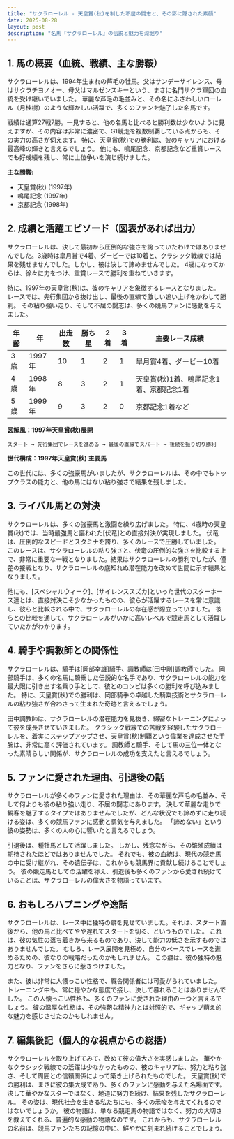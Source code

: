 ```yaml
---
title: "サクラローレル - 天皇賞(秋)を制した不屈の闘志と、その影に隠された素顔"
date: 2025-08-28
layout: post
description: "名馬『サクラローレル』の伝説と魅力を深堀り"
---
```


## 1. 馬の概要（血統、戦績、主な勝鞍）

サクラローレルは、1994年生まれの芦毛の牡馬。父はサンデーサイレンス、母はサクラチヨノオー、母父はマルゼンスキーという、まさに名門サクラ軍団の血統を受け継いでいました。  華麗な芦毛の毛並みと、その名にふさわしいローレル（月桂樹）のような輝かしい活躍で、多くのファンを魅了した名馬です。

戦績は通算27戦7勝。一見すると、他の名馬と比べると勝利数は少ないように見えますが、その内容は非常に濃密で、G1競走を複数制覇している点からも、その実力の高さが伺えます。  特に、天皇賞(秋)での勝利は、彼のキャリアにおける最高峰の輝きと言えるでしょう。  他にも、鳴尾記念、京都記念など重賞レースでも好成績を残し、常に上位争いを演じ続けました。

**主な勝鞍:**

* 天皇賞(秋) (1997年)
* 鳴尾記念 (1997年)
* 京都記念 (1998年)


## 2. 成績と活躍エピソード（図表があれば出力）

サクラローレルは、決して最初から圧倒的な強さを誇っていたわけではありませんでした。3歳時は皐月賞で4着、ダービーでは10着と、クラシック戦線では結果を残せませんでした。しかし、彼は決して諦めませんでした。  4歳になってからは、徐々に力をつけ、重賞レースで勝利を重ねていきます。

特に、1997年の天皇賞(秋)は、彼のキャリアを象徴するレースとなりました。  レースでは、先行集団から抜け出し、最後の直線で激しい追い上げをかわして勝利。  その粘り強い走り、そして不屈の闘志は、多くの競馬ファンに感動を与えました。

| 年齢 | 年 | 出走数 | 勝ち星 | 2着 | 3着 | 主要レース成績 |
|---|---|---|---|---|---|---|
| 3歳 | 1997年 | 10 | 1 | 2 | 1 | 皐月賞4着、ダービー10着 |
| 4歳 | 1998年 | 8 | 3 | 2 | 1 | 天皇賞(秋)1着、鳴尾記念1着、京都記念1着 |
| 5歳 | 1999年 | 9 | 3 | 2 | 0 | 京都記念1着など |


**図解風：1997年天皇賞(秋)展開**

```
スタート → 先行集団でレースを進める → 最後の直線でスパート → 後続を振り切り勝利
```

**世代構成：1997年天皇賞(秋) 主要馬**

この世代には、多くの強豪馬がいましたが、サクラローレルは、その中でもトップクラスの能力と、他の馬にはない粘り強さで結果を残しました。


## 3. ライバル馬との対決

サクラローレルは、多くの強豪馬と激闘を繰り広げました。  特に、4歳時の天皇賞(秋)では、当時最強馬と謳われた[伏竜]との直接対決が実現しました。  伏竜は、圧倒的なスピードとスタミナを誇り、多くのレースで圧勝していました。  このレースは、サクラローレルの粘り強さと、伏竜の圧倒的な強さを比較する上で、非常に重要な一戦となりました。結果はサクラローレルの勝利でしたが、僅差の接戦となり、サクラローレルの底知れぬ潜在能力を改めて世間に示す結果となりました。

他にも、[スペシャルウィーク]、[サイレンススズカ]といった世代のスターホース達とは、直接対決こそ少なかったものの、彼らが活躍するレースを常に意識し、彼らと比較される中で、サクラローレルの存在感が際立っていました。  彼らとの比較を通して、サクラローレルがいかに高いレベルで競走馬として活躍していたかがわかります。


## 4. 騎手や調教師との関係性

サクラローレルは、騎手は[岡部幸雄]騎手、調教師は[田中剛]調教師でした。  岡部騎手は、多くの名馬に騎乗した伝説的な名手であり、サクラローレルの能力を最大限に引き出す名乗り手として、彼とのコンビは多くの勝利を呼び込みました。  特に、天皇賞(秋)での勝利は、岡部騎手の卓越した騎乗技術とサクラローレルの粘り強さが合わさって生まれた奇跡と言えるでしょう。

田中調教師は、サクラローレルの潜在能力を見抜き、綿密なトレーニングによって彼を成長させていきました。  クラシック戦線での苦戦を経験したサクラローレルを、着実にステップアップさせ、天皇賞(秋)制覇という偉業を達成させた手腕は、非常に高く評価されています。  調教師と騎手、そして馬の三位一体となった素晴らしい関係が、サクラローレルの成功を支えたと言えるでしょう。


## 5. ファンに愛された理由、引退後の話

サクラローレルが多くのファンに愛された理由は、その華麗な芦毛の毛並み、そして何よりも彼の粘り強い走り、不屈の闘志にあります。  決して華麗な走りで観客を魅了するタイプではありませんでしたが、どんな状況でも諦めずに走り続ける姿は、多くの競馬ファンに感動と勇気を与えました。  「諦めない」という彼の姿勢は、多くの人の心に響いたと言えるでしょう。

引退後は、種牡馬として活躍しました。  しかし、残念ながら、その繁殖成績は期待されたほどではありませんでした。  それでも、彼の血統は、現代の競走馬の中に受け継がれ、その遺伝子は、これからも競馬界に貢献し続けることでしょう。  彼の競走馬としての活躍を称え、引退後も多くのファンから愛され続けていることは、サクラローレルの偉大さを物語っています。


## 6. おもしろハプニングや逸話

サクラローレルは、レース中に独特の癖を見せていました。それは、スタート直後から、他の馬と比べてやや遅れてスタートを切る、というものでした。  これは、彼の気性の落ち着きから来るものであり、決して能力の低さを示すものではありませんでした。  むしろ、レース展開を見極め、自分のペースでレースを進めるための、彼なりの戦略だったのかもしれません。  この癖は、彼の独特の魅力となり、ファンをさらに惹きつけました。

また、彼は非常に人懐っこい性格で、厩舎関係者には可愛がられていました。  トレーニング中も、常に穏やかな態度で接し、決して暴れることはありませんでした。  この人懐っこい性格も、多くのファンに愛された理由の一つと言えるでしょう。  彼の温厚な性格は、その強靭な精神力とは対照的で、ギャップ萌え的な魅力を感じさせたのかもしれません。


## 7. 編集後記（個人的な視点からの総括）

サクラローレルを取り上げてみて、改めて彼の偉大さを実感しました。  華やかなクラシック戦線での活躍は少なかったものの、彼のキャリアは、努力と粘り強さ、そして周囲との信頼関係によって築き上げられたものでした。  天皇賞(秋)での勝利は、まさに彼の集大成であり、多くのファンに感動を与えた名場面です。  決して華やかなスターではなく、地道に努力を続け、結果を残したサクラローレル。  その姿は、現代社会を生きる私たちにも、多くの示唆を与えてくれるのではないでしょうか。  彼の物語は、単なる競走馬の物語ではなく、努力の大切さを教えてくれる、普遍的な感動の物語なのです。  これからも、サクラローレルの名前は、競馬ファンたちの記憶の中に、鮮やかに刻まれ続けることでしょう。
